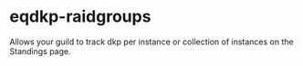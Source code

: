 # eqdkp-raidgroups
Allows your guild to track dkp per instance or collection of instances on the Standings page. 
